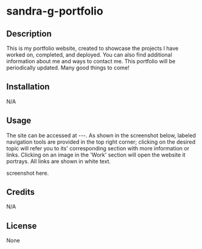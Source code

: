 # sandra-g-portfolio

## Description

This is my portfolio website, created to showcase the projects I have worked on, completed, and deployed. You can also find additional information about me and ways to contact me. This portfolio will be periodically updated. Many good things to come!

## Installation

N/A

## Usage

The site can be accessed at ---. As shown in the screenshot below, labeled navigation tools are provided in the top right corner; clicking on the desired topic will refer you to its' corresponding section with more information or links. Clicking on an image in the 'Work' section will open the website it portrays. All links are shown in white text. 

screenshot here.

## Credits

N/A

## License

None